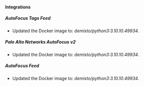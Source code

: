 #### Integrations
##### AutoFocus Tags Feed
- Updated the Docker image to: *demisto/python3:3.10.10.49934*.
##### Palo Alto Networks AutoFocus v2
- Updated the Docker image to: *demisto/python3:3.10.10.49934*.
##### AutoFocus Feed
- Updated the Docker image to: *demisto/python3:3.10.10.49934*.
